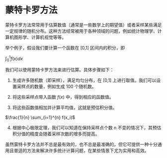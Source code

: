 # 蒙特卡罗方法
蒙特卡罗方法常常用于估算数值（通常是一些数学上的期望值）或者采样某些满足一定规律的随机分布。这种方法经常被用于各种领域的问题，例如统计物理学、计算机图形学、计算机视觉等等。

举个例子，假设我们要计算一个函数在 [0,1] 区间内的积分，即

$\int_0^1 f(x)dx$

我们可以使用蒙特卡罗方法来进行估算。具体步骤如下：

1. 生成许多随机数（即采样），满足均匀分布，在 [0,1] 上进行取值。我们可以设置采样点的数量，例如生成 100 个随机数。

2. 将这些采样点带入函数 $f(x)$ 中，得到相应的函数值。

3. 将这些函数值相加并计算平均值，这就是预估积分值。

$\frac{1}{n} \sum_{i=1}^{n} f(x_i)$

4. 根据中心极限定理，我们可以知道在保持采样点个数 n 不变的情况下，其预估积分值的精度会随着采样次数的增多而提高。

虽然蒙特卡罗方法并不总是最有效的，也不总是最准确的，但它可提供一种十分通用且普适的方法来解决许多统计计算问题，在某些情景下尤为实用和高效。